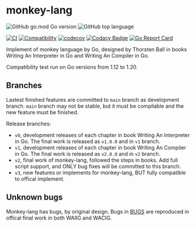 monkey-lang
===========

![GitHub go.mod Go version](https://img.shields.io/github/go-mod/go-version/flily/monkey-lang)
![GitHub top language](https://img.shields.io/github/languages/top/flily/monkey-lang)

[![CI](https://github.com/flily/monkey-lang/actions/workflows/ci.yaml/badge.svg)](https://github.com/flily/monkey-lang/actions/workflows/ci.yaml)
[![Compatibility](https://github.com/flily/monkey-lang/actions/workflows/compatibility.yaml/badge.svg)](https://github.com/flily/monkey-lang/actions/workflows/compatibility.yaml)
[![codecov](https://codecov.io/gh/flily/monkey-lang/branch/main/graph/badge.svg?token=AQjSwtMbAE)](https://codecov.io/gh/flily/monkey-lang)
[![Codacy Badge](https://app.codacy.com/project/badge/Grade/53a4d78c3c2b4fd68c46f72ee55343f4)](https://www.codacy.com/gh/flily/monkey-lang/dashboard?utm_source=github.com&amp;utm_medium=referral&amp;utm_content=flily/monkey-lang&amp;utm_campaign=Badge_Grade)
[![Go Report Card](https://goreportcard.com/badge/github.com/flily/monkey-lang)](https://goreportcard.com/report/github.com/flily/monkey-lang)

Implement of monkey language by Go, designed by Thorsten Ball in books Writing An Interpreter in Go and Writing An Compiler in Go.

Compatibility test run on Go versions from 1.12 to 1.20.


Branches
---------

Lastest finished features are committed to `main` branch as development branch.
`main` branch may not be stable, but it must be compilable and the new feature must be finished.

Release branches:
  + `v0`, development releases of each chapter in book Writing An Interpreter in Go.
    The final work is released as `v1.0.0` and in `v1` branch.
  + `v1`, development releases of each chapter in book Writing An Compiler in Go.
    The final work is released as `v2.0.0` and in `v2` branch.
  + `v2`, final work of monkey-lang, followed the steps in books.
    Add full script support, and ONLY bug fixes will be committed to this branch.
  + `v3`, new features or implements for monkey-lang, BUT fully compatible to offical implement.


Unknown bugs
-------------

Monkey-lang has bugs, by original design. Bugs in [BUGS](BUGS.md) are reproduced in offical final work in both WAIIG and WACIG.

